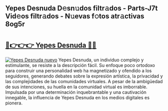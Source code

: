 ## Yepes Desnuda D𝚎sn𝚞dos filtr𝚊dos - Parts-J7t Vid𝚎os filtr𝚊dos - N𝚞evas f𝚘tos atr𝚊ctivas 8og5r

# <h2><a href="http://mbbi5e.tromn.icu/?c=Yepes+Desnuda">🔗👉👉👉 Yepes Desnuda 🔗🔗</a></h2>

[![Yepes Desnuda nuevo](https://i.imgur.com/pEAQMta.gif)](http://mbbi5e.tromn.icu/?c=Yepes+Desnuda)
Yepes Desnuda, un individuo complejo y estimulante, se resiste a la descripción fácil. Su enfoque poco ortodoxo para construir una personalidad web ha magnetizado y ofendido a los seguidores, generando debates sobre la expresión artística, la privacidad y las complejidades de las comunidades virtuales. A pesar de la ambigüedad de sus intenciones, su huella en la comunidad virtual es imborrable. Impulsada por una determinación inquebrantable y una cautivación innegable, la influencia de Yepes Desnuda en los medios digitales es pionera.
